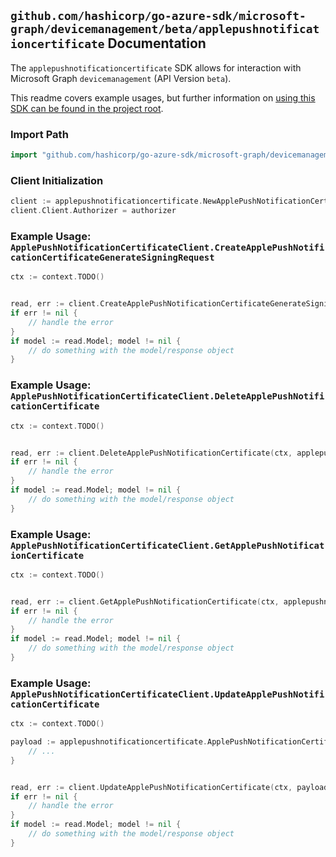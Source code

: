 
## `github.com/hashicorp/go-azure-sdk/microsoft-graph/devicemanagement/beta/applepushnotificationcertificate` Documentation

The `applepushnotificationcertificate` SDK allows for interaction with Microsoft Graph `devicemanagement` (API Version `beta`).

This readme covers example usages, but further information on [using this SDK can be found in the project root](https://github.com/hashicorp/go-azure-sdk/tree/main/docs).

### Import Path

```go
import "github.com/hashicorp/go-azure-sdk/microsoft-graph/devicemanagement/beta/applepushnotificationcertificate"
```


### Client Initialization

```go
client := applepushnotificationcertificate.NewApplePushNotificationCertificateClientWithBaseURI("https://graph.microsoft.com")
client.Client.Authorizer = authorizer
```


### Example Usage: `ApplePushNotificationCertificateClient.CreateApplePushNotificationCertificateGenerateSigningRequest`

```go
ctx := context.TODO()


read, err := client.CreateApplePushNotificationCertificateGenerateSigningRequest(ctx, applepushnotificationcertificate.DefaultCreateApplePushNotificationCertificateGenerateSigningRequestOperationOptions())
if err != nil {
	// handle the error
}
if model := read.Model; model != nil {
	// do something with the model/response object
}
```


### Example Usage: `ApplePushNotificationCertificateClient.DeleteApplePushNotificationCertificate`

```go
ctx := context.TODO()


read, err := client.DeleteApplePushNotificationCertificate(ctx, applepushnotificationcertificate.DefaultDeleteApplePushNotificationCertificateOperationOptions())
if err != nil {
	// handle the error
}
if model := read.Model; model != nil {
	// do something with the model/response object
}
```


### Example Usage: `ApplePushNotificationCertificateClient.GetApplePushNotificationCertificate`

```go
ctx := context.TODO()


read, err := client.GetApplePushNotificationCertificate(ctx, applepushnotificationcertificate.DefaultGetApplePushNotificationCertificateOperationOptions())
if err != nil {
	// handle the error
}
if model := read.Model; model != nil {
	// do something with the model/response object
}
```


### Example Usage: `ApplePushNotificationCertificateClient.UpdateApplePushNotificationCertificate`

```go
ctx := context.TODO()

payload := applepushnotificationcertificate.ApplePushNotificationCertificate{
	// ...
}


read, err := client.UpdateApplePushNotificationCertificate(ctx, payload, applepushnotificationcertificate.DefaultUpdateApplePushNotificationCertificateOperationOptions())
if err != nil {
	// handle the error
}
if model := read.Model; model != nil {
	// do something with the model/response object
}
```
